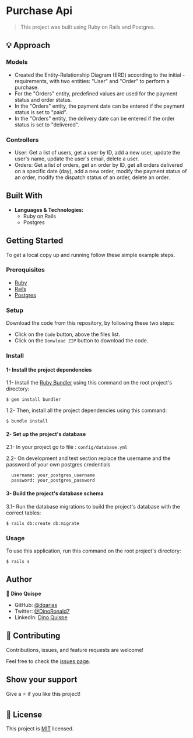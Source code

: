 # Purchase Api

> This project was built using Ruby on Rails and Postgres.

## 💡 Approach 

### Models
- Created the Entity-Relationship Diagram (ERD) according to the initial - requirements, with two entities: "User" and "Order" to perform a purchase.
- For the "Orders" entity, predefined values are used for the payment status and order status.
- In the "Orders" entity, the payment date can be entered if the payment status is set to "paid".
- In the "Orders" entity, the delivery date can be entered if the order status is set to "delivered".

### Controllers
- User: Get a list of users, get a user by ID, add a new user, update the user's name, update the user's email, delete a user.
- Orders: Get a list of orders, get an order by ID, get all orders delivered on a specific date (day), add a new order, modify the payment status of an order, modify the dispatch status of an order, delete an order.


## Built With

- **Languages & Technologies:**
  - Ruby on Rails
  - Postgres

## Getting Started

To get a local copy up and running follow these simple example steps.

### Prerequisites

- [Ruby](https://www.ruby-lang.org/en/downloads/)
- [Rails](https://rubyonrails.org/)
- [Postgres](https://www.postgresql.org/)

### Setup

Download the code from this repository, by following these two steps:
  - Click on the ``Code`` button, above the files list.
  - Click on the ``Donwload ZIP`` button to download the code.

### Install

#### 1- Install the project dependencies

1.1- Install the [Ruby Bundler](https://bundler.io/) using this command on the root project's directory:
```console
$ gem install bundler
```

1.2- Then, install all the project dependencies using this command:

```console
$ bundle install
```

#### 2- Set up the project's database

2.1- In your project go to file : ` config/database.yml ` 

2.2- On development and test section replace the username and the password of your own postgres credentials

```
  username: your_postgres_username
  password: your_postgres_password
```

#### 3- Build the project's database schema

3.1- Run the database migrations to build the project's database with the correct tables:

```console
$ rails db:create db:migrate
```

### Usage

To use this application, run this command on the root project's directory: 

```console
$ rails s
```

## Author

👤 **Dino Quispe**

- GitHub: [@dqarias](https://github.com/dqarias)
- Twitter: [@DinoRonald7](https://twitter.com/DinoRonald7?t=Zanx9DXMEG9C_PNF3woZFg&s=08)
- LinkedIn: [Dino Quispe](https://www.linkedin.com/in/dino-ronald-quispe-arias/)

## 🤝 Contributing

Contributions, issues, and feature requests are welcome!

Feel free to check the [issues page](../../issues/).

## Show your support

Give a ⭐️ if you like this project!

## 📝 License

This project is [MIT](./MIT.md) licensed.


